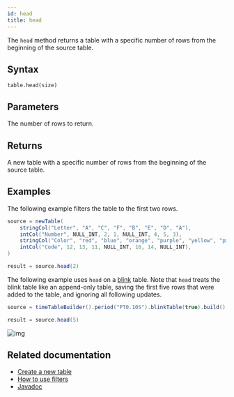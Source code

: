 ```yaml
---
id: head
title: head
---
```


The `head` method returns a table with a specific number of rows from the beginning of the source table.

## Syntax

```
table.head(size)
```

## Parameters

<ParamTable>
<Param name="size" type="long">

The number of rows to return.

</Param>
</ParamTable>

## Returns

A new table with a specific number of rows from the beginning of the source table.

## Examples

The following example filters the table to the first two rows.

```groovy order=source,result
source = newTable(
    stringCol("Letter", "A", "C", "F", "B", "E", "D", "A"),
    intCol("Number", NULL_INT, 2, 1, NULL_INT, 4, 5, 3),
    stringCol("Color", "red", "blue", "orange", "purple", "yellow", "pink", "blue"),
    intCol("Code", 12, 13, 11, NULL_INT, 16, 14, NULL_INT),
)

result = source.head(2)
```

The following example uses `head` on a [blink](../../../conceptual/table-types.md#blink) table. Note that `head` treats the blink table like an append-only table, saving the first five rows that were added to the table, and ignoring all following updates.

```groovy order=null
source = timeTableBuilder().period("PT0.10S").blinkTable(true).build()

result = source.head(5)
```

![img](../../../assets/reference/table-operations/head_blink.gif)

## Related documentation

- [Create a new table](../../../how-to-guides/new-table.md)
- [How to use filters](../../../how-to-guides/use-filters.md)
- [Javadoc](<https://deephaven.io/core/javadoc/io/deephaven/engine/table/Table.html#head(long)>)
